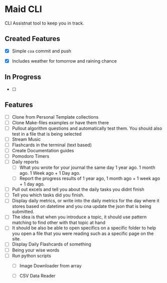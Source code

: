 # Maid CLI

CLI Assistnat tool to keep you in track.


## Created Features

- [x] Simple `coa` commit and push
- [x] Includes weather for tomorrow and raining chance


## In Progress

- [ ] 

## Features

- [ ] Clone from Personal Template collections
- [ ] Clone Make-files examples or have them there
- [ ] Pullout algorithm questions and automatically test them. You should also test in a file that is being selected
- [ ] Stream Music
- [ ] Flashcards in the terminal (text based)
- [ ] Create Documentation guides
- [ ] Pomodoro Timers
- [ ] Daily reports
  - [ ] What you wrote for your journal the same day 1 year ago. 1 month ago. 1 Week ago + 1 Day ago.
  - [ ] Report the progress results of 1 year ago, 1 month ago + 1 week ago + 1 day ago.
- [ ] Pull out excels and tell you about the daily tasks you didnt finish
- [ ] Tell you which tasks did you finish.
- [ ] Display daily metrics, or write into the daily metrics for the day where it stores based on datetime and you cna update the json that is being submitted.
- [ ] The idea is that when you introduce a topic, it should use pattern matching to find other with that topic at hand
- [ ] It should be also be able to open specifics on a specific folder to help you open a file that you were reading such as a specific page on the site.
- [ ] Display Daily Flashcards of something
- [ ] Being your wise words
- [ ] Run python scripts
  - [ ] Image Downloader from array
  - [ ] CSV Data Reader



